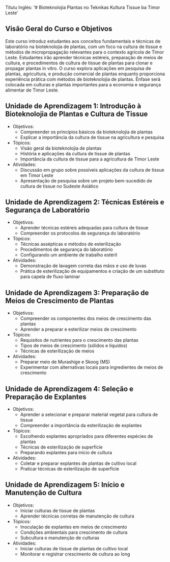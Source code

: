 Títulu Inglés: '# Bioteknolojia Plantas no Teknikas Kultura Tissue ba Timor Leste'

## Visão Geral do Curso e Objetivos

Este curso introduz estudantes aos conceitos fundamentais e técnicas de laboratório na bioteknolojia de plantas, com um foco na cultura de tissue e métodos de micropropagação relevantes para o contexto agrícola de Timor Leste. Estudantes irão aprender técnicas estéreis, preparação de meios de cultura, e procedimentos de cultura de tissue de plantas para clonar e propagar plantas in vitro. O curso explora aplicações em pesquisa de plantas, agricultura, e produção comercial de plantas enquanto proporciona experiência prática com métodos de bioteknolojia de plantas. Ênfase será colocada em culturas e plantas importantes para a economia e segurança alimentar de Timor Leste.

## Unidade de Aprendizagem 1: Introdução à Bioteknolojia de Plantas e Cultura de Tissue
- Objetivos:
  * Compreender os princípios básicos da bioteknolojia de plantas
  * Explicar a importância da cultura de tissue na agricultura e pesquisa
- Tópicos:
  * Visão geral da bioteknolojia de plantas
  * História e aplicações da cultura de tissue de plantas
  * Importância da cultura de tissue para a agricultura de Timor Leste
- Atividades:
  * Discussão em grupo sobre possíveis aplicações da cultura de tissue em Timor Leste
  * Apresentação de pesquisa sobre um projeto bem-sucedido de cultura de tissue no Sudeste Asiático

## Unidade de Aprendizagem 2: Técnicas Estéreis e Segurança de Laboratório
- Objetivos:
  * Aprender técnicas estéreis adequadas para cultura de tissue
  * Compreender os protocolos de segurança do laboratório
- Tópicos:
  * Técnicas assépticas e métodos de esterilização
  * Procedimentos de segurança do laboratório
  * Configurando um ambiente de trabalho estéril
- Atividades:
  * Demonstração de lavagem correta das mãos e uso de luvas
  * Prática de esterilização de equipamentos e criação de um substituto para capela de fluxo laminar

## Unidade de Aprendizagem 3: Preparação de Meios de Crescimento de Plantas
- Objetivos:
  * Compreender os componentes dos meios de crescimento das plantas
  * Aprender a preparar e esterilizar meios de crescimento
- Tópicos:
  * Requisitos de nutrientes para o crescimento das plantas
  * Tipos de meios de crescimento (sólidos e líquidos)
  * Técnicas de esterilização de meios
- Atividades:
  * Preparar meio de Murashige e Skoog (MS)
  * Experimentar com alternativas locais para ingredientes de meios de crescimento

## Unidade de Aprendizagem 4: Seleção e Preparação de Explantes
- Objetivos:
  * Aprender a selecionar e preparar material vegetal para cultura de tissue
  * Compreender a importância da esterilização de explantes
- Tópicos:
  * Escolhendo explantes apropriados para diferentes espécies de plantas
  * Técnicas de esterilização de superfície
  * Preparando explantes para início de cultura
- Atividades:
  * Coletar e preparar explantes de plantas de cultivo local
  * Praticar técnicas de esterilização de superfície

## Unidade de Aprendizagem 5: Início e Manutenção de Cultura
- Objetivos:
  * Iniciar culturas de tissue de plantas
  * Aprender técnicas corretas de manutenção de cultura
- Tópicos:
  * Inoculação de explantes em meios de crescimento
  * Condições ambientais para crescimento de cultura
  * Subcultura e manutenção de culturas
- Atividades:
  * Iniciar culturas de tissue de plantas de cultivo local
  * Monitorar e registrar crescimento de cultura ao long
